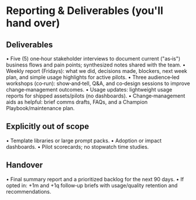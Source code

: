 # Reporting & Deliverables (you'll hand over)

## Deliverables

• Five (5) one‑hour stakeholder interviews to document current ("as‑is") business flows and pain points; synthesized notes shared with the team.
• Weekly report (Fridays): what we did, decisions made, blockers, next week plan, and simple usage highlights for active pilots.
• Three audience‑led workshops (co‑run): show‑and‑tell, Q&A, and co‑design sessions to improve change‑management outcomes.
• Usage updates: lightweight usage reports for shipped assets/pilots (no dashboards).
• Change‑management aids as helpful: brief comms drafts, FAQs, and a Champion Playbook/maintenance plan.

## Explicitly out of scope

• Template libraries or large prompt packs.
• Adoption or impact dashboards.
• Pilot scorecards; no stopwatch time studies.

## Handover

• Final summary report and a prioritized backlog for the next 90 days.
• If opted in: +1m and +1q follow‑up briefs with usage/quality retention and recommendations.

